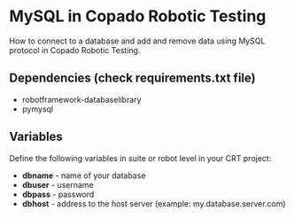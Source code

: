 # MySQL in Copado Robotic Testing
How to connect to a database and add and remove data using MySQL protocol in
Copado Robotic Testing.

## Dependencies (check requirements.txt file)
- robotframework-databaselibrary
- pymysql

## Variables
Define the following variables in suite or robot level in your CRT project:
- **dbname** - name of your database
- **dbuser** - username
- **dbpass** - password
- **dbhost** - address to the host server (example: my.database.server.com)
